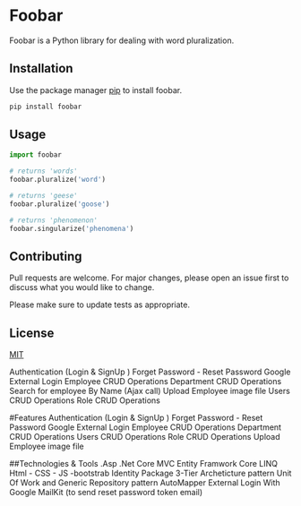 # Foobar

Foobar is a Python library for dealing with word pluralization.

## Installation

Use the package manager [pip](https://pip.pypa.io/en/stable/) to install foobar.

```bash
pip install foobar
```

## Usage

```python
import foobar

# returns 'words'
foobar.pluralize('word')

# returns 'geese'
foobar.pluralize('goose')

# returns 'phenomenon'
foobar.singularize('phenomena')
```

## Contributing

Pull requests are welcome. For major changes, please open an issue first
to discuss what you would like to change.

Please make sure to update tests as appropriate.

## License

[MIT](https://choosealicense.com/licenses/mit/)



Authentication (Login & SignUp )
Forget Password - Reset Password
Google External Login
Employee CRUD Operations
Department CRUD Operations
Search for employee By Name (Ajax call)
Upload Employee image file
Users CRUD Operations
Role CRUD Operations








#Features
Authentication (Login & SignUp )
Forget Password - Reset Password
Google External Login
Employee CRUD Operations
Department CRUD Operations
Users CRUD Operations
Role CRUD Operations
Upload Employee image file



##Technologies & Tools
.Asp .Net Core MVC
Entity Framwork Core
LINQ
Html - CSS - JS -bootstrab
Identity Package
3-Tier Archeticture pattern
Unit Of Work and Generic Repository pattern
AutoMapper
External Login With Google
MailKit (to send reset password token email)
